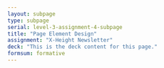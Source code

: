 ```yaml
---
layout: subpage
type: subpage
serial: level-3-assignment-4-subpage
title: "Page Element Design"
assignment: "X-Height Newsletter"
deck: "This is the deck content for this page."
formsum: formative
---
```

